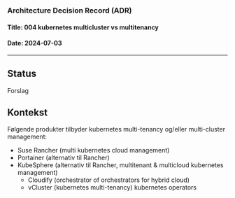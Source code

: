### Architecture Decision Record (ADR)

#### Title: 004 kubernetes multicluster vs multitenancy

#### Date: 2024-07-03

---

## Status

Forslag

## Kontekst

Følgende produkter tilbyder kubernetes multi-tenancy og/eller multi-cluster management:

- Suse Rancher (multi kubernetes cloud management)
- Portainer (alternativ til Rancher)
- KubeSphere (alternativ til Rancher, multitenant & multicloud kubernetes
  management)
  - Cloudify (orchestrator of orchestrators for hybrid cloud)
  - vCluster (kubernetes multi-tenancy)
    kubernetes operators
